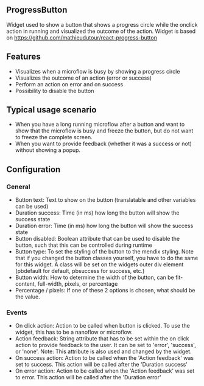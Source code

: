 ## ProgressButton
Widget used to show a button that shows a progress circle while the onclick action in running and visualized the outcome of the action. Widget is based on https://github.com/mathieudutour/react-progress-button

## Features
- Visualizes when a microflow is busy by showing a progress circle
- Visualizes the outcome of an action (error or success)
- Perform an action on error and on success
- Possibility to disable the button

## Typical usage scenario
- When you have a long running microflow after a button and want to show that the microflow is busy and freeze the button, but do not want to freeze the complete screen.
- When you want to provide feedback (whether it was a success or not) without showing a popup.

## Configuration
### General
- Button text: Text to show on the button (translatable and other variables can be used)
- Duration success: Time (in ms) how long the button will show the success state
- Duration error: Time (in ms) how long the button will show the success state
- Button disabled: Boolean attribute that can be used to disable the button, such that this can be controlled during runtime
- Button type: To set the styling of the button to the mendix styling. Note that if you changed the button classes yourself, you have to do the same for this widget. A class will be set on the widgets outer div element (pbdefault for default, pbsuccess for success, etc.)
- Button width: How to determine the width of the button, can be fit-content, full-width, pixels, or percentage
- Percentage / pixels: If one of these 2 options is chosen, what should be the value.

### Events
- On click action: Action to be called when button is clicked. To use the widget, this has to be a nanoflow or microflow.
- Action feedback: String attribute that has to be set within the on click action to provide feedback to the user. It can be set to 'error', 'success', or 'none'. Note: This attribute is also used and changed by the widget.
- On success action: Action to be called when the 'Action feedback' was set to success. This action will be called after the 'Duration success'
- On error action: Action to be called when the 'Action feedback' was set to error. This action will be called after the 'Duration error'

